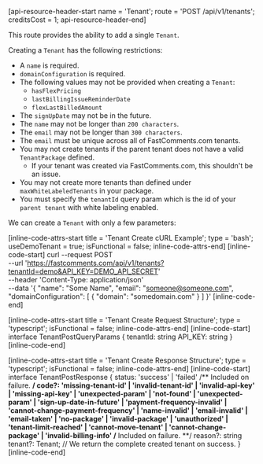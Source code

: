 [api-resource-header-start name = 'Tenant'; route = 'POST /api/v1/tenants'; creditsCost = 1; api-resource-header-end]

This route provides the ability to add a single `Tenant`.

Creating a `Tenant` has the following restrictions:

- A `name` is required.
- `domainConfiguration` is required.
- The following values may not be provided when creating a `Tenant`:
  - `hasFlexPricing` 
  - `lastBillingIssueReminderDate` 
  - `flexLastBilledAmount`
- The `signUpDate` may not be in the future.
- The `name` may not be longer than `200 characters`.
- The `email` may not be longer than `300 characters`.
- The `email` must be unique across all of FastComments.com tenants.
- You may not create tenants if the parent tenant does not have a valid `TenantPackage` defined.
  - If your tenant was created via FastComments.com, this shouldn't be an issue.
- You may not create more tenants than defined under `maxWhiteLabeledTenants` in your package.
- You must specify the `tenantId` query param which is the id of your `parent tenant` with white labeling enabled.

We can create a `Tenant` with only a few parameters:

[inline-code-attrs-start title = 'Tenant Create cURL Example'; type = 'bash'; useDemoTenant = true; isFunctional = false; inline-code-attrs-end]
[inline-code-start]
curl --request POST \
  --url 'https://fastcomments.com/api/v1/tenants?tenantId=demo&API_KEY=DEMO_API_SECRET' \
  --header 'Content-Type: application/json' \
  --data '{
    "name": "Some Name",
	"email": "someone@someone.com",
    "domainConfiguration": [ { "domain": "somedomain.com" } ]
}'
[inline-code-end]

[inline-code-attrs-start title = 'Tenant Create Request Structure'; type = 'typescript'; isFunctional = false; inline-code-attrs-end]
[inline-code-start]
interface TenantPostQueryParams {
    tenantId: string
    API_KEY: string
}
[inline-code-end]

[inline-code-attrs-start title = 'Tenant Create Response Structure'; type = 'typescript'; isFunctional = false; inline-code-attrs-end]
[inline-code-start]
interface TenantPostResponse {
    status: 'success' | 'failed'
    /** Included on failure. **/
    code?: 'missing-tenant-id' | 'invalid-tenant-id' | 'invalid-api-key' | 'missing-api-key' | 'unexpected-param' | 'not-found' | 'unexpected-param' | 'sign-up-date-in-future' | 'payment-frequency-invalid' | 'cannot-change-payment-frequency' | 'name-invalid' | 'email-invalid' | 'email-taken' | 'no-package' | 'invalid-package' | 'unauthorized' | 'tenant-limit-reached' | 'cannot-move-tenant' | 'cannot-change-package' | 'invalid-billing-info'
    /** Included on failure. **/
    reason?: string
    tenant?: Tenant; // We return the complete created tenant on success.
}
[inline-code-end]
